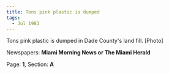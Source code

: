 ```yaml
---  
title: Tons pink plastic is dumped  
tags:  
  - Jul 1983  
---  
```

  
Tons pink plastic is dumped in Dade County's land fill. [Photo]  
  
Newspapers: **Miami Morning News or The Miami Herald**  
  
Page: **1**, Section: **A** 
